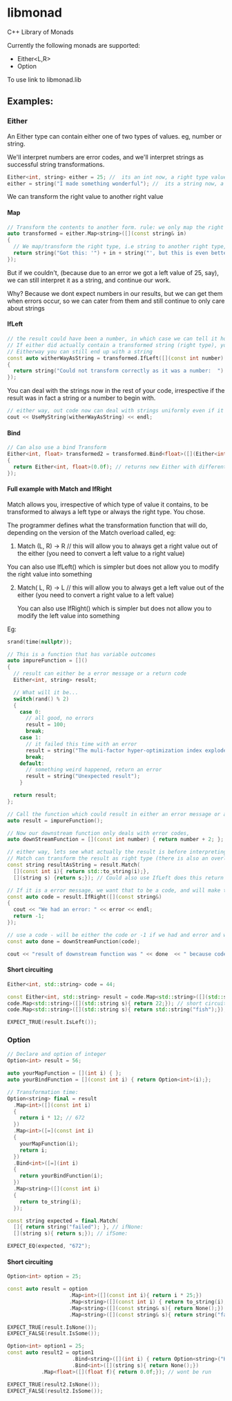 # libmonad
C++ Library of Monads

Currently the following monads are supported:
- Either<L,R>
- Option<T>

To use link to libmonad.lib

## Examples:

### Either

An Either type can contain either one of two types of values. eg, number or string.

We'll interpret numbers are error codes, and we'll interpret strings as successful string transformations.

```cpp
Either<int, string> either = 25; //  its an int now, a right type value 
either = string("I made something wonderful"); //  its a string now, a left type value 
```
We can transform the right value to another right value

#### Map

```cpp
// Transform the contents to another form. rule: we only map the right type value if the either contains it...
auto transformed = either.Map<string>([](const string& in)
{
  // We map/transform the right type, i.e string to another right type, i.e another string
  return string("Got this: '") + in + string("', but this is even better!");
});
```
But if we couldn't, (because due to an error we got a left value of 25, say), we can still interpret it as a string, and continue our work. 

Why? Because we dont expect numbers in our results, but we can get them when errors occur, so we can cater from them and still continue to only care about strings

#### IfLeft 
```cpp
// the result could have been a number, in which case we can tell it how to represent that number as a right-value (or string type)
// If either did actually contain a transformed string (right type), you get it back, or you get to create a new string if it was a left-type (int).
// Eitherway you can still end up with a string
const auto witherWayAsString = transformed.IfLeft([](const int number)
{
  return string("Could not transform correctly as it was a number:  ") + to_string(number) ;
});

```
You can deal with the strings now in the rest of your code, irrespective if the result was in fact a string or a number to begin with.

```cpp
// either way, out code now can deal with strings uniformly even if it was a number
cout << UseMyString(witherWayAsString) << endl;
```
#### Bind
```cpp
// Can also use a bind Transform
Either<int, float> transformed2 = transformed.Bind<float>([](Either<int, string> in)
{
  return Either<int, float>(0.0f); // returns new Either with different Right type - float
});
```

#### Full example with Match and IfRight

Match allows you, irrespective of which type of value it contains, to be transformed to always a left type or always the right type. You chose.

The programmer defines what the transformation function that will do, depending on the version of the Match overload called, eg:

1. Match (L, R) -> R // this will allow you to always get a right value out of the either (you need to convert a left value to a right value)

You can also use IfLeft() which is simpler but does not allow you to modify the right value into something  

2. Match( L, R) -> L // this will allow you to always get a left value out of the either (you need to convert a right value to a left value)

   You can also use IfRight() which is simpler but does not allow you to modify the left value into something

Eg:
```cpp
srand(time(nullptr));

// This is a function that has variable outcomes
auto impureFunction = []()
{
  // result can either be a error message or a return code
  Either<int, string> result;

  // What will it be...
  switch(rand() % 2)
  {
    case 0:
      // all good, no errors
      result = 100;
      break;
    case 1:
      // it failed this time with an error
      result = string("The muli-factor hyper-optimization index exploded!");
      break;
    default:
      // something weird happened, return an error
      result = string("Unexpected result");
    }

  return result;
};

// Call the function which could result in either an error message or a return code
auto result = impureFunction();

// Now our downstream function only deals with error codes,
auto downStreamFunction = [](const int number) { return number + 2; };

// either way, lets see what actually the result is before interpreting it as a code
// Match can transform the result as right type (there is also an overload to turn it into a left type)
const string resultAsString = result.Match(
  [](const int i){ return std::to_string(i);},  
  [](string s) {return s;}); // Could also use IfLeft does this return line implicitly

// If it is a error message, we want that to be a code, and will make that a code of -1 (end report the error)
const auto code = result.IfRight([](const string&)
{
  cout << "We had an error: " << error << endl;
  return -1;
});		

// use a code - will be either the code or -1 if we had and error and we got a string above
const auto done = downStreamFunction(code);

cout << "result of downstream function was " << done  << " because code was " << code << " because result result was " << resultAsString << endl;
```

#### Short circuiting
```cpp
Either<int, std::string> code = 44;

const Either<int, std::string> result = code.Map<std::string>([](std::string s){ return std::string("55");});
code.Map<std::string>([](std::string s){ return 22;}); // short circuits because we have a left value now
code.Map<std::string>([](std::string s){ return std::string("fish");});

EXPECT_TRUE(result.IsLeft());
```

### Option<T>

```cpp
// Declare and option of integer
Option<int> result = 56;	

auto yourMapFunction = [](int i) { };
auto yourBindFunction = [](const int i) { return Option<int>(i);};

// Transformation time:
Option<string> final = result
  .Map<int>([](const int i)
  {
    return i * 12; // 672
  })
  .Map<int>([=](const int i)
  {
    yourMapFunction(i);
    return i;
  })
  .Bind<int>([=](int i)
  {
    return yourBindFunction(i);
  })
  .Map<string>([](const int i)
  {
    return to_string(i);
  });

const string expected = final.Match(
  []{ return string("failed"); }, // ifNone:
  [](string s){ return s;}); // ifSome:

EXPECT_EQ(expected, "672");
```

#### Short circuiting
```cpp
Option<int> option = 25;

const auto result = option
                    .Map<int>([](const int i){ return i * 25;})
                    .Map<string>([](const int i) { return to_string(i);})
                    .Map<string>([](const string& s){ return None();}) // short circuit
                    .Map<string>([](const string& s){ return string("failed");});

EXPECT_TRUE(result.IsNone());
EXPECT_FALSE(result.IsSome());

Option<int> option1 = 25;
const auto result2 = option1
                     .Bind<string>([](int i) { return Option<string>("Hello");})
                     .Bind<int>([](string s){ return None();})
           .Map<float>([](float f){ return 0.0f;}); // wont be run

EXPECT_TRUE(result2.IsNone());
EXPECT_FALSE(result2.IsSome());
```

